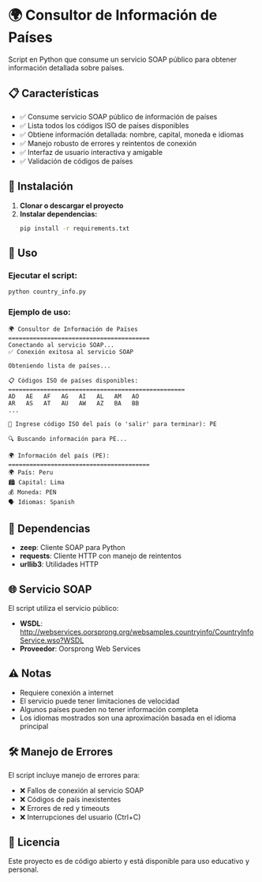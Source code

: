 # 🌍 Consultor de Información de Países

Script en Python que consume un servicio SOAP público para obtener información detallada sobre países.

## 📋 Características

- ✅ Consume servicio SOAP público de información de países
- ✅ Lista todos los códigos ISO de países disponibles
- ✅ Obtiene información detallada: nombre, capital, moneda e idiomas
- ✅ Manejo robusto de errores y reintentos de conexión
- ✅ Interfaz de usuario interactiva y amigable
- ✅ Validación de códigos de países

## 🚀 Instalación

1. **Clonar o descargar el proyecto**
2. **Instalar dependencias:**
   ```bash
   pip install -r requirements.txt
   ```

## 📖 Uso

### Ejecutar el script:
```bash
python country_info.py
```

### Ejemplo de uso:
```
🌍 Consultor de Información de Países
========================================
Conectando al servicio SOAP...
✅ Conexión exitosa al servicio SOAP

Obteniendo lista de países...

📋 Códigos ISO de países disponibles:
==================================================
AD   AE   AF   AG   AI   AL   AM   AO
AR   AS   AT   AU   AW   AZ   BA   BB
...

📝 Ingrese código ISO del país (o 'salir' para terminar): PE

🔍 Buscando información para PE...

🌍 Información del país (PE):
========================================
🌍 País: Peru
🏙️ Capital: Lima
💰 Moneda: PEN
🗣️ Idiomas: Spanish
```

## 🔧 Dependencias

- **zeep**: Cliente SOAP para Python
- **requests**: Cliente HTTP con manejo de reintentos
- **urllib3**: Utilidades HTTP

## 🌐 Servicio SOAP

El script utiliza el servicio público:
- **WSDL**: http://webservices.oorsprong.org/websamples.countryinfo/CountryInfoService.wso?WSDL
- **Proveedor**: Oorsprong Web Services

## ⚠️ Notas

- Requiere conexión a internet
- El servicio puede tener limitaciones de velocidad
- Algunos países pueden no tener información completa
- Los idiomas mostrados son una aproximación basada en el idioma principal

## 🛠️ Manejo de Errores

El script incluye manejo de errores para:
- ❌ Fallos de conexión al servicio SOAP
- ❌ Códigos de país inexistentes
- ❌ Errores de red y timeouts
- ❌ Interrupciones del usuario (Ctrl+C)

## 📝 Licencia

Este proyecto es de código abierto y está disponible para uso educativo y personal. 